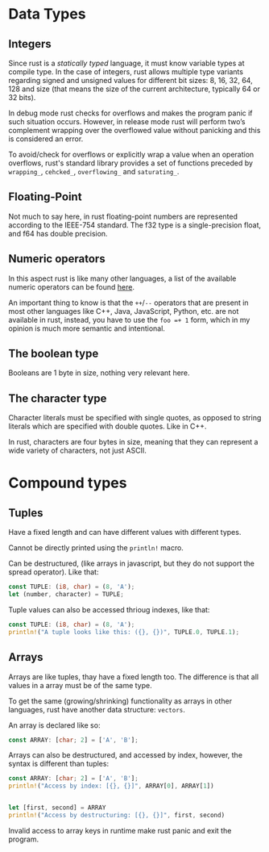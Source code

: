 # Data Types

## Integers

Since rust is a *statically typed* language, it must know variable types at compile type. In the case of integers, rust allows multiple type variants regarding signed and unsigned values for different bit sizes: 8, 16, 32, 64, 128 and size (that means the size of the current architecture, typically 64 or 32 bits).

In debug mode rust checks for overflows and makes the program panic if such situation occurs. However, in release mode rust will perform two’s complement wrapping over the overflowed value without panicking and this is considered an error.

To avoid/check for overflows or explicitly wrap a value when an operation overflows, rust's standard library provides a set of functions preceded by `wrapping_`, `cehcked_`, `overflowing_` and `saturating_`.

## Floating-Point

Not much to say here, in rust floating-point numbers are represented according to the IEEE-754 standard. The f32 type is a single-precision float, and f64 has double precision.


## Numeric operators

In this aspect rust is like many other languages, a list of the available numeric operators can be found [here](https://doc.rust-lang.org/book/appendix-02-operators.html).

An important thing to know is that the `++`/`--` operators that are present in most other languages like C++, Java, JavaScript, Python, etc. are not available in rust, instead, you have to use the `foo =+ 1` form, which in my opinion is much more semantic and intentional.

## The boolean type

Booleans are 1 byte in size, nothing very relevant here.

## The character type

Character literals must be specified with single quotes, as opposed to string literals which are specified with double quotes. Like in C++.

In rust, characters are four bytes in size, meaning that they can represent a wide variety of characters, not just ASCII.

# Compound types

## Tuples

Have a fixed length and can have different values with different types.

Cannot be directly printed using the `println!` macro.

Can be destructured, (like arrays in javascript, but they do not support the spread operator). Like that:

```rust
const TUPLE: (i8, char) = (8, 'A');
let (number, character) = TUPLE;
```

Tuple values can also be accessed thrioug indexes, like that:

```rust
const TUPLE: (i8, char) = (8, 'A');
println!("A tuple looks like this: ({}, {})", TUPLE.0, TUPLE.1);

```

## Arrays

Arrays are like tuples, thay have a fixed length too. The difference is that all values in a array must be of the same type.

To get the same (growing/shrinking) functionality as arrays in other languages, rust have another data structure: `vectors`.

An array is declared like so:

```rust
const ARRAY: [char; 2] = ['A', 'B'];
```

Arrays can also be destructured, and accessed by index, however, the syntax is different than tuples:

```rust
const ARRAY: [char; 2] = ['A', 'B'];
println!("Access by index: [{}, {}]", ARRAY[0], ARRAY[1])


let [first, second] = ARRAY
println!("Access by destructuring: [{}, {}]", first, second)
```

Invalid access to array keys in runtime make rust panic and exit the program. 